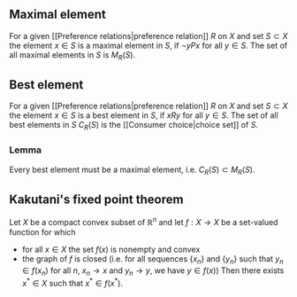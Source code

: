 ## Maximal element
For a given [[Preference relations|preference relation]] $R$ on $X$ and set $S \subset X$ the element $x \in S$ is a maximal element in $S$, if $\neg yPx$ for all $y \in S$. The set of all maximal elements in $S$ is $M_R(S)$.

## Best element
For a given [[Preference relations|preference relation]] $R$ on $X$ and set $S \subset X$ the element $x \in S$ is a best element in $S$, if $xRy$ for all $y \in S$. The set of all best elements in $S$ $C_R(S)$ is the [[Consumer choice|choice set]] of $S$.

### Lemma
Every best element must be a maximal element, i.e. $C_R(S) \subset M_R(S)$.

## Kakutani's fixed point theorem
Let $X$ be a compact convex subset of $\mathbb{R}^n$ and let $f: X \rightarrow X$ be a set-valued function for which
+ for all $x \in X$ the set $f(x)$ is nonempty and convex
+ the graph of $f$ is closed (i.e. for all sequences $\{x_n\}$ and $\{y_n\}$ such that $y_n \in f(x_n)$ for all $n$, $x_n \rightarrow x$ and $y_n \rightarrow y$, we have $y \in f(x)$)
Then there exists $x^* \in X$ such that $x^* \in f(x^*)$.
